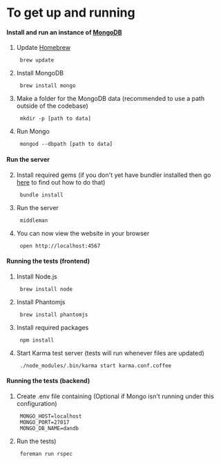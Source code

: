 # To get up and running

#### Install and run an instance of [MongoDB](http://www.mongodb.org)

1. Update [Homebrew](http://brew.sh)

		brew update
	
2. Install MongoDB

		brew install mongo
		
3. Make a folder for the MongoDB data (recommended to use a path outside of the codebase)

		mkdir -p [path to data]
		
4. Run Mongo

		mongod --dbpath [path to data]

#### Run the server

2. Install required gems (if you don't yet have bundler installed then go [here](http://bundler.io) to find out how to do that)

		bundle install
		
3. Run the server

		middleman
		
4. You can now view the website in your browser

		open http://localhost:4567
	


#### Running the tests (frontend)

1. Install Node.js

		brew install node
		
2. Install Phantomjs

		brew install phantomjs
		
3. Install required packages

		npm install
		
4. Start Karma test server (tests will run whenever files are updated)

		./node_modules/.bin/karma start karma.conf.coffee

#### Running the tests (backend)

1. Create .env file containing (Optional if Mongo isn't running under this configuration)

		MONGO_HOST=localhost
		MONGO_PORT=27017
		MONGO_DB_NAME=dandb

2. Run the tests)

		foreman run rspec